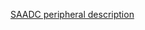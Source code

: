 [SAADC peripheral description](http://infocenter.nordicsemi.com/topic/nrf52.v1.7/Chunk1924382754.html)
